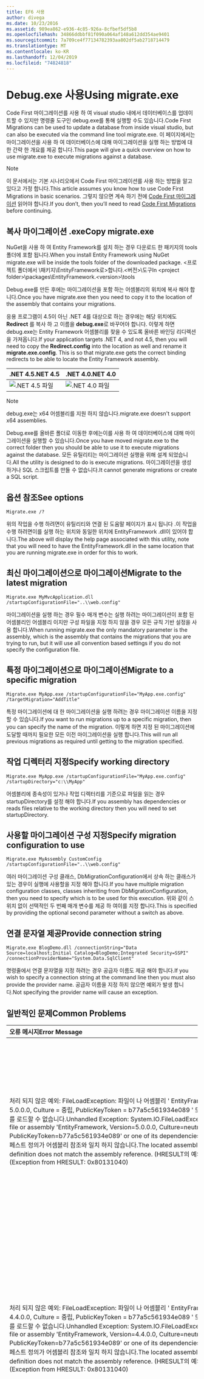 ```yaml
---
title: EF6 사용
author: divega
ms.date: 10/23/2016
ms.assetid: 989ea862-e936-4c85-926a-8cfbef5df5b8
ms.openlocfilehash: 34866ddbbf81f090a064af148a612dd354ae9401
ms.sourcegitcommit: 7a709ce4f77134782393aa802df5ab2718714479
ms.translationtype: MT
ms.contentlocale: ko-KR
ms.lasthandoff: 12/04/2019
ms.locfileid: "74824818"
---
```

# <a name="using-migrateexe"></a><span data-ttu-id="6c7f1-102">Debug.exe 사용</span><span class="sxs-lookup"><span data-stu-id="6c7f1-102">Using migrate.exe</span></span>
<span data-ttu-id="6c7f1-103">Code First 마이그레이션를 사용 하 여 visual studio 내에서 데이터베이스를 업데이트할 수 있지만 명령줄 도구인 debug.exe를 통해 실행할 수도 있습니다.</span><span class="sxs-lookup"><span data-stu-id="6c7f1-103">Code First Migrations can be used to update a database from inside visual studio, but can also be executed via the command line tool migrate.exe.</span></span> <span data-ttu-id="6c7f1-104">이 페이지에서는 마이그레이션을 사용 하 여 데이터베이스에 대해 마이그레이션을 실행 하는 방법에 대 한 간략 한 개요를 제공 합니다.</span><span class="sxs-lookup"><span data-stu-id="6c7f1-104">This page will give a quick overview on how to use migrate.exe to execute migrations against a database.</span></span>

> [!NOTE]
> <span data-ttu-id="6c7f1-105">이 문서에서는 기본 시나리오에서 Code First 마이그레이션를 사용 하는 방법을 알고 있다고 가정 합니다.</span><span class="sxs-lookup"><span data-stu-id="6c7f1-105">This article assumes you know how to use Code First Migrations in basic scenarios.</span></span> <span data-ttu-id="6c7f1-106">그렇지 않으면 계속 하기 전에 [Code First 마이그레이션](~/ef6/modeling/code-first/migrations/index.md) 읽어야 합니다.</span><span class="sxs-lookup"><span data-stu-id="6c7f1-106">If you don’t, then you’ll need to read [Code First Migrations](~/ef6/modeling/code-first/migrations/index.md) before continuing.</span></span>

## <a name="copy-migrateexe"></a><span data-ttu-id="6c7f1-107">복사 마이그레이션 .exe</span><span class="sxs-lookup"><span data-stu-id="6c7f1-107">Copy migrate.exe</span></span>

<span data-ttu-id="6c7f1-108">NuGet을 사용 하 여 Entity Framework를 설치 하는 경우 다운로드 한 패키지의 tools 폴더에 포함 됩니다.</span><span class="sxs-lookup"><span data-stu-id="6c7f1-108">When you install Entity Framework using NuGet migrate.exe will be inside the tools folder of the downloaded package.</span></span> <span data-ttu-id="6c7f1-109">&lt;프로젝트 폴더에서 \\패키지\\EntityFramework로&gt;합니다.&lt;버전&gt;\\도구</span><span class="sxs-lookup"><span data-stu-id="6c7f1-109">In &lt;project folder&gt;\\packages\\EntityFramework.&lt;version&gt;\\tools</span></span>

<span data-ttu-id="6c7f1-110">Debug.exe를 만든 후에는 마이그레이션을 포함 하는 어셈블리의 위치에 복사 해야 합니다.</span><span class="sxs-lookup"><span data-stu-id="6c7f1-110">Once you have migrate.exe then you need to copy it to the location of the assembly that contains your migrations.</span></span>

<span data-ttu-id="6c7f1-111">응용 프로그램이 4.5이 아닌 .NET 4를 대상으로 하는 경우에는 해당 위치에도 **Redirect** 를 복사 하 고 이름을 **debug.exe**로 바꾸어야 합니다. 이렇게 하면 debug.exe는 Entity Framework 어셈블리를 찾을 수 있도록 올바른 바인딩 리디렉션을 가져옵니다.</span><span class="sxs-lookup"><span data-stu-id="6c7f1-111">If your application targets .NET 4, and not 4.5, then you will need to copy the **Redirect.config** into the location as well and rename it **migrate.exe.config**. This is so that migrate.exe gets the correct binding redirects to be able to locate the Entity Framework assembly.</span></span>

| <span data-ttu-id="6c7f1-112">.NET 4.5</span><span class="sxs-lookup"><span data-stu-id="6c7f1-112">.NET 4.5</span></span>                                      | <span data-ttu-id="6c7f1-113">.NET 4.0</span><span class="sxs-lookup"><span data-stu-id="6c7f1-113">.NET 4.0</span></span>                                      |
|:----------------------------------------------|:----------------------------------------------|
| ![.NET 4.5 파일](~/ef6/media/net45files.png) | ![.NET 4.0 파일](~/ef6/media/net40files.png) |

> [!NOTE]
> <span data-ttu-id="6c7f1-116">debug.exe는 x64 어셈블리를 지원 하지 않습니다.</span><span class="sxs-lookup"><span data-stu-id="6c7f1-116">migrate.exe doesn't support x64 assemblies.</span></span>

<span data-ttu-id="6c7f1-117">Debug.exe를 올바른 폴더로 이동한 후에는이를 사용 하 여 데이터베이스에 대해 마이그레이션을 실행할 수 있습니다.</span><span class="sxs-lookup"><span data-stu-id="6c7f1-117">Once you have moved migrate.exe to the correct folder then you should be able to use it to execute migrations against the database.</span></span> <span data-ttu-id="6c7f1-118">모든 유틸리티는 마이그레이션 실행을 위해 설계 되었습니다.</span><span class="sxs-lookup"><span data-stu-id="6c7f1-118">All the utility is designed to do is execute migrations.</span></span> <span data-ttu-id="6c7f1-119">마이그레이션을 생성 하거나 SQL 스크립트를 만들 수 없습니다.</span><span class="sxs-lookup"><span data-stu-id="6c7f1-119">It cannot generate migrations or create a SQL script.</span></span>

## <a name="see-options"></a><span data-ttu-id="6c7f1-120">옵션 참조</span><span class="sxs-lookup"><span data-stu-id="6c7f1-120">See options</span></span>

``` console
Migrate.exe /?
```

<span data-ttu-id="6c7f1-121">위의 작업을 수행 하려면이 유틸리티와 연결 된 도움말 페이지가 표시 됩니다 .이 작업을 수행 하려면이를 실행 하는 위치와 동일한 위치에 EntityFramework .dll이 있어야 합니다.</span><span class="sxs-lookup"><span data-stu-id="6c7f1-121">The above will display the help page associated with this utility, note that you will need to have the EntityFramework.dll in the same location that you are running migrate.exe in order for this to work.</span></span>

## <a name="migrate-to-the-latest-migration"></a><span data-ttu-id="6c7f1-122">최신 마이그레이션으로 마이그레이션</span><span class="sxs-lookup"><span data-stu-id="6c7f1-122">Migrate to the latest migration</span></span>

``` console
Migrate.exe MyMvcApplication.dll /startupConfigurationFile="..\\web.config"
```

<span data-ttu-id="6c7f1-123">마이그레이션을 실행 하는 경우 필수 매개 변수는 실행 하려는 마이그레이션이 포함 된 어셈블리인 어셈블리 이지만 구성 파일을 지정 하지 않을 경우 모든 규칙 기반 설정을 사용 합니다.</span><span class="sxs-lookup"><span data-stu-id="6c7f1-123">When running migrate.exe the only mandatory parameter is the assembly, which is the assembly that contains the migrations that you are trying to run, but it will use all convention based settings if you do not specify the configuration file.</span></span>

## <a name="migrate-to-a-specific-migration"></a><span data-ttu-id="6c7f1-124">특정 마이그레이션으로 마이그레이션</span><span class="sxs-lookup"><span data-stu-id="6c7f1-124">Migrate to a specific migration</span></span>

``` console
Migrate.exe MyApp.exe /startupConfigurationFile="MyApp.exe.config" /targetMigration="AddTitle"
```

<span data-ttu-id="6c7f1-125">특정 마이그레이션에 대 한 마이그레이션을 실행 하려는 경우 마이그레이션 이름을 지정할 수 있습니다.</span><span class="sxs-lookup"><span data-stu-id="6c7f1-125">If you want to run migrations up to a specific migration, then you can specify the name of the migration.</span></span> <span data-ttu-id="6c7f1-126">이렇게 하면 지정 된 마이그레이션에 도달할 때까지 필요한 모든 이전 마이그레이션을 실행 합니다.</span><span class="sxs-lookup"><span data-stu-id="6c7f1-126">This will run all previous migrations as required until getting to the migration specified.</span></span>

## <a name="specify-working-directory"></a><span data-ttu-id="6c7f1-127">작업 디렉터리 지정</span><span class="sxs-lookup"><span data-stu-id="6c7f1-127">Specify working directory</span></span>

``` console
Migrate.exe MyApp.exe /startupConfigurationFile="MyApp.exe.config" /startupDirectory="c:\\MyApp"
```

<span data-ttu-id="6c7f1-128">어셈블리에 종속성이 있거나 작업 디렉터리를 기준으로 파일을 읽는 경우 startupDirectory를 설정 해야 합니다.</span><span class="sxs-lookup"><span data-stu-id="6c7f1-128">If you assembly has dependencies or reads files relative to the working directory then you will need to set startupDirectory.</span></span>

## <a name="specify-migration-configuration-to-use"></a><span data-ttu-id="6c7f1-129">사용할 마이그레이션 구성 지정</span><span class="sxs-lookup"><span data-stu-id="6c7f1-129">Specify migration configuration to use</span></span>

``` console
Migrate.exe MyAssembly CustomConfig /startupConfigurationFile="..\\web.config"
```

<span data-ttu-id="6c7f1-130">여러 마이그레이션 구성 클래스, DbMigrationConfiguration에서 상속 하는 클래스가 있는 경우이 실행에 사용할을 지정 해야 합니다.</span><span class="sxs-lookup"><span data-stu-id="6c7f1-130">If you have multiple migration configuration classes, classes inheriting from DbMigrationConfiguration, then you need to specify which is to be used for this execution.</span></span> <span data-ttu-id="6c7f1-131">위와 같이 스위치 없이 선택적인 두 번째 매개 변수를 제공 하 여이를 지정 합니다.</span><span class="sxs-lookup"><span data-stu-id="6c7f1-131">This is specified by providing the optional second parameter without a switch as above.</span></span>

## <a name="provide-connection-string"></a><span data-ttu-id="6c7f1-132">연결 문자열 제공</span><span class="sxs-lookup"><span data-stu-id="6c7f1-132">Provide connection string</span></span>

``` console
Migrate.exe BlogDemo.dll /connectionString="Data Source=localhost;Initial Catalog=BlogDemo;Integrated Security=SSPI" /connectionProviderName="System.Data.SqlClient"
```

<span data-ttu-id="6c7f1-133">명령줄에서 연결 문자열을 지정 하려는 경우 공급자 이름도 제공 해야 합니다.</span><span class="sxs-lookup"><span data-stu-id="6c7f1-133">If you wish to specify a connection string at the command line then you must also provide the provider name.</span></span> <span data-ttu-id="6c7f1-134">공급자 이름을 지정 하지 않으면 예외가 발생 합니다.</span><span class="sxs-lookup"><span data-stu-id="6c7f1-134">Not specifying the provider name will cause an exception.</span></span>

## <a name="common-problems"></a><span data-ttu-id="6c7f1-135">일반적인 문제</span><span class="sxs-lookup"><span data-stu-id="6c7f1-135">Common Problems</span></span>

| <span data-ttu-id="6c7f1-136">오류 메시지</span><span class="sxs-lookup"><span data-stu-id="6c7f1-136">Error Message</span></span>                                                                                                                                                                                                                                                                                                                      | <span data-ttu-id="6c7f1-137">해결 방법</span><span class="sxs-lookup"><span data-stu-id="6c7f1-137">Solution</span></span>                                                                                                                                                                                                                                                                                             |
|:-----------------------------------------------------------------------------------------------------------------------------------------------------------------------------------------------------------------------------------------------------------------------------------------------------------------------------------|:-----------------------------------------------------------------------------------------------------------------------------------------------------------------------------------------------------------------------------------------------------------------------------------------------------|
| <span data-ttu-id="6c7f1-138">처리 되지 않은 예외: FileLoadException: 파일이 나 어셈블리 ' EntityFramework, Version = 5.0.0.0, Culture = 중립, PublicKeyToken = b77a5c561934e089 ' 또는 해당 종속성 중 하나를 로드할 수 없습니다.</span><span class="sxs-lookup"><span data-stu-id="6c7f1-138">Unhandled Exception: System.IO.FileLoadException:  Could not load file or assembly 'EntityFramework, Version=5.0.0.0, Culture=neutral, PublicKeyToken=b77a5c561934e089' or one of its dependencies.</span></span> <span data-ttu-id="6c7f1-139">찾은 어셈블리의 매니페스트 정의가 어셈블리 참조와 일치 하지 않습니다.</span><span class="sxs-lookup"><span data-stu-id="6c7f1-139">The located assembly's manifest definition does not match the assembly reference.</span></span> <span data-ttu-id="6c7f1-140">(HRESULT의 예외: 0x80131040)</span><span class="sxs-lookup"><span data-stu-id="6c7f1-140">(Exception from HRESULT: 0x80131040)</span></span>         | <span data-ttu-id="6c7f1-141">이는 일반적으로 사용자가 리디렉션 파일을 사용 하지 않고 .NET 4 응용 프로그램을 실행 하는 것을 의미 합니다.</span><span class="sxs-lookup"><span data-stu-id="6c7f1-141">This typically means that you are running a .NET 4 application without the Redirect.config file.</span></span> <span data-ttu-id="6c7f1-142">Dcpromo.exe와 동일한 위치에 리디렉션과 .config를 복사 하 고 이름을 변경 하 여 마이그레이션하려고 합니다.</span><span class="sxs-lookup"><span data-stu-id="6c7f1-142">You need to copy the Redirect.config to the same location as migrate.exe and rename it to migrate.exe.config.</span></span>                                                                                       |
| <span data-ttu-id="6c7f1-143">처리 되지 않은 예외: FileLoadException: 파일이 나 어셈블리 ' EntityFramework, Version = 4.4.0.0, Culture = 중립, PublicKeyToken = b77a5c561934e089 ' 또는 해당 종속성 중 하나를 로드할 수 없습니다.</span><span class="sxs-lookup"><span data-stu-id="6c7f1-143">Unhandled Exception: System.IO.FileLoadException: Could not load file or assembly 'EntityFramework, Version=4.4.0.0, Culture=neutral, PublicKeyToken=b77a5c561934e089' or one of its dependencies.</span></span> <span data-ttu-id="6c7f1-144">찾은 어셈블리의 매니페스트 정의가 어셈블리 참조와 일치 하지 않습니다.</span><span class="sxs-lookup"><span data-stu-id="6c7f1-144">The located assembly's manifest definition does not match the assembly reference.</span></span> <span data-ttu-id="6c7f1-145">(HRESULT의 예외: 0x80131040)</span><span class="sxs-lookup"><span data-stu-id="6c7f1-145">(Exception from HRESULT: 0x80131040)</span></span>          | <span data-ttu-id="6c7f1-146">이 예외는 마이그레이션 .exe 위치에 복사 된 리디렉션과 함께 .NET 4.5 응용 프로그램을 실행 하는 것을 의미 합니다.</span><span class="sxs-lookup"><span data-stu-id="6c7f1-146">This exception means that you are running a .NET 4.5 application with the Redirect.config copied to the migrate.exe location.</span></span> <span data-ttu-id="6c7f1-147">앱이 .NET 4.5 인 경우에는 내부 리디렉션으로 구성 파일을 가질 필요가 없습니다.</span><span class="sxs-lookup"><span data-stu-id="6c7f1-147">If your app is .NET 4.5 then you do not need to have the config file with the redirects inside.</span></span> <span data-ttu-id="6c7f1-148">Debug.exe .config 파일을 삭제 합니다.</span><span class="sxs-lookup"><span data-stu-id="6c7f1-148">Delete the migrate.exe.config file.</span></span>                                    |
| <span data-ttu-id="6c7f1-149">오류: 보류 중인 변경 내용이 있으며 자동 마이그레이션을 사용 하지 않도록 설정 되어 있으므로 현재 모델과 일치 하도록 데이터베이스를 업데이트할 수 없습니다.</span><span class="sxs-lookup"><span data-stu-id="6c7f1-149">ERROR: Unable to update database to match the current model because there are pending changes and automatic migration is disabled.</span></span> <span data-ttu-id="6c7f1-150">보류 중인 모델 변경 내용을 코드 기반 마이그레이션에 쓰거나 자동 마이그레이션을 사용 하도록 설정 합니다.</span><span class="sxs-lookup"><span data-stu-id="6c7f1-150">Either write the pending model changes to a code-based migration or enable automatic migration.</span></span> <span data-ttu-id="6c7f1-151">DbMigrationsConfiguration를 true로 설정 하 여 자동 마이그레이션을 사용 하도록 설정 합니다.</span><span class="sxs-lookup"><span data-stu-id="6c7f1-151">Set DbMigrationsConfiguration.AutomaticMigrationsEnabled to true to enable automatic migration.</span></span> | <span data-ttu-id="6c7f1-152">이 오류는 모델에 대 한 변경 내용을 적용 하기 위해 마이그레이션을 만들지 않았고 데이터베이스가 모델과 일치 하지 않을 때 마이그레이션을 실행 하는 경우에 발생 합니다.</span><span class="sxs-lookup"><span data-stu-id="6c7f1-152">This error occurs if running migrate when you haven’t created a migration to cope with changes made to the model, and the database does not match the model.</span></span> <span data-ttu-id="6c7f1-153">모델 클래스에 속성을 추가한 다음 마이그레이션을 만들지 않고 마이그레이션을 실행 하 여 데이터베이스를 업그레이드 하는 것이이에 대 한 예입니다.</span><span class="sxs-lookup"><span data-stu-id="6c7f1-153">Adding a property to a model class then running migrate.exe without creating a migration to upgrade the database is an example of this.</span></span> |
| <span data-ttu-id="6c7f1-154">오류: 멤버 ' UpdateRunner '에 대 한 형식이 확인 되지 않았습니다. ToolingFacade +, EntityFramework, Version = 5.0.0.0, Culture = 중립, PublicKeyToken = b77a5c561934e089 '.</span><span class="sxs-lookup"><span data-stu-id="6c7f1-154">ERROR: Type is not resolved for member 'System.Data.Entity.Migrations.Design.ToolingFacade+UpdateRunner,EntityFramework, Version=5.0.0.0, Culture=neutral, PublicKeyToken=b77a5c561934e089'.</span></span>                                                                                                                                       | <span data-ttu-id="6c7f1-155">이 오류는 잘못 된 시작 디렉터리를 지정 하 여 발생할 수 있습니다.</span><span class="sxs-lookup"><span data-stu-id="6c7f1-155">This error can be caused by specifying an incorrect startup directory.</span></span> <span data-ttu-id="6c7f1-156">이 위치는 마이그레이션 .exe의 위치 여야 합니다.</span><span class="sxs-lookup"><span data-stu-id="6c7f1-156">This must be the location of migrate.exe</span></span>                                                                                                                                                                                      |
| <span data-ttu-id="6c7f1-157">처리 되지 않은 예외: NullReferenceException: 개체 참조가 개체의 인스턴스로 설정 되지 않았습니다.</span><span class="sxs-lookup"><span data-stu-id="6c7f1-157">Unhandled Exception: System.NullReferenceException: Object reference not set to an instance of an object.</span></span> <br/>   <span data-ttu-id="6c7f1-158">at system.xml. System.web. System.web (String [] args)</span><span class="sxs-lookup"><span data-stu-id="6c7f1-158">at System.Data.Entity.Migrations.Console.Program.Main(String[] args)</span></span>                                                                                                                                             | <span data-ttu-id="6c7f1-159">이는 사용 중인 시나리오에 대 한 필수 매개 변수를 지정 하지 않은 경우에 발생할 수 있습니다.</span><span class="sxs-lookup"><span data-stu-id="6c7f1-159">This can be caused by not specifying a required parameter for a scenario that you are using.</span></span> <span data-ttu-id="6c7f1-160">예를 들어 공급자 이름을 지정 하지 않고 연결 문자열을 지정 합니다.</span><span class="sxs-lookup"><span data-stu-id="6c7f1-160">For example specifying a connection string without specifying the provider name.</span></span>                                                                                                                        |
| <span data-ttu-id="6c7f1-161">오류: 어셈블리 ' Classlibrary1.chainone '에서 둘 이상의 마이그레이션 구성 유형을 찾았습니다.</span><span class="sxs-lookup"><span data-stu-id="6c7f1-161">ERROR: More than one migrations configuration type was found in the assembly 'ClassLibrary1'.</span></span> <span data-ttu-id="6c7f1-162">사용할 이름을 지정 합니다.</span><span class="sxs-lookup"><span data-stu-id="6c7f1-162">Specify the name of the one to use.</span></span>                                                                                                                                                                                                  | <span data-ttu-id="6c7f1-163">오류가 발생 하면 지정 된 어셈블리에 둘 이상의 구성 클래스가 있습니다.</span><span class="sxs-lookup"><span data-stu-id="6c7f1-163">As the error states, there is more than one configuration class in the given assembly.</span></span> <span data-ttu-id="6c7f1-164">/ConfigurationType 스위치를 사용 하 여 사용할을 지정 해야 합니다.</span><span class="sxs-lookup"><span data-stu-id="6c7f1-164">You must use the /configurationType switch to specify which to use.</span></span>                                                                                                                                           |
| <span data-ttu-id="6c7f1-165">오류: 파일 또는 어셈블리 '&lt;assemblyName&gt;' 또는 해당 종속성 중 하나를 로드할 수 없습니다.</span><span class="sxs-lookup"><span data-stu-id="6c7f1-165">ERROR: Could not load file or assembly ‘&lt;assemblyName&gt;’ or one of its dependencies.</span></span> <span data-ttu-id="6c7f1-166">지정 된 어셈블리 이름 또는 코드 베이스가 잘못 되었습니다.</span><span class="sxs-lookup"><span data-stu-id="6c7f1-166">The given assembly name or codebase was invalid.</span></span> <span data-ttu-id="6c7f1-167">(HRESULT의 예외: 0x80131047)</span><span class="sxs-lookup"><span data-stu-id="6c7f1-167">(Exception from HRESULT: 0x80131047)</span></span>                                                                                                                                                    | <span data-ttu-id="6c7f1-168">이는 어셈블리 이름을 잘못 지정 하거나를 포함 하지 않는 경우에 발생할 수 있습니다.</span><span class="sxs-lookup"><span data-stu-id="6c7f1-168">This can be caused by specifying an assembly name incorrectly or not having</span></span>                                                                                                                                                                                                                          |
| <span data-ttu-id="6c7f1-169">오류: 파일 또는 어셈블리 '&lt;assemblyName&gt;' 또는 해당 종속성 중 하나를 로드할 수 없습니다.</span><span class="sxs-lookup"><span data-stu-id="6c7f1-169">ERROR: Could not load file or assembly ‘&lt;assemblyName&gt;' or one of its dependencies.</span></span> <span data-ttu-id="6c7f1-170">프로그램을 잘못된 형식으로 로드하려고 했습니다.</span><span class="sxs-lookup"><span data-stu-id="6c7f1-170">An attempt was made to load a program with an incorrect format.</span></span>                                                                                                                                                                          | <span data-ttu-id="6c7f1-171">이는 x64 응용 프로그램에 대해 .exe를 실행 하려고 할 때 발생 합니다.</span><span class="sxs-lookup"><span data-stu-id="6c7f1-171">This happens if you are trying to run migrate.exe against an x64 application.</span></span> <span data-ttu-id="6c7f1-172">EF 5.0이 하는 x86 에서만 작동 합니다.</span><span class="sxs-lookup"><span data-stu-id="6c7f1-172">EF 5.0 and below will only work on x86.</span></span>                                                                                                                                                                                |
